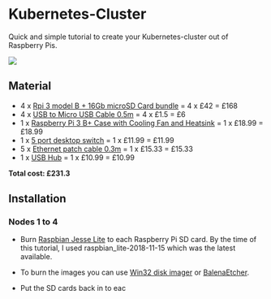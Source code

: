 # Kubernetes-Cluster

Quick and simple tutorial to create your Kubernetes-cluster out of Raspberry Pis.

![](https://github.com/JordiCorbilla/Kubernetes-Cluster/raw/master/IMG_20190216_164142.jpg)

## Material

- 4 x [Rpi 3 model B + 16Gb microSD Card bundle](https://www.modmypi.com/raspberry-pi/set-up-kits/rpi3-model-b-plus-kits/raspberry-pi-3-model-b-plus-and-16gb-microsd-bundle) = 4 x £42 = £168
- 4 x [USB to Micro USB Cable 0.5m](https://www.modmypi.com/raspberry-pi/accessories-198/usb-cables-211/usb-to-micro-usb-cable-0.5m) = 4 x £1.5 = £6
- 1 x [Raspberry Pi 3 B+ Case with Cooling Fan and Heatsink](https://www.amazon.co.uk/gp/product/B07J9VMNBL/ref=ppx_yo_dt_b_asin_title_o02_s00?ie=UTF8&psc=1) = 1 x £18.99 = £18.99
- 1 x [5 port desktop switch](https://www.amazon.co.uk/gp/product/B000FNFSPY/ref=oh_aui_detailpage_o01_s00?ie=UTF8&psc=1) = 1 x £11.99 = £11.99
- 5 x [Ethernet patch cable 0.3m](https://www.amazon.co.uk/5-Color-Meters-Ethernet-GearIt-Network/dp/B00X8EMOKE/ref=sr_1_9?s=computers&ie=UTF8&qid=1469877886&sr=1-9&keywords=ethernet+patch+cable) = 1 x £15.33 = £15.33
- 1 x [USB Hub](https://www.amazon.co.uk/Anker-4-Port-Ultra-Drives-Devices/dp/B00Y25XFGK/ref=sr_1_1?s=computers&ie=UTF8&qid=1551005210&sr=1-1&keywords=usb+hub) = 1 x £10.99 = £10.99

**Total cost: £231.3**

## Installation

### Nodes 1 to 4

- Burn [Raspbian Jesse Lite](https://downloads.raspberrypi.org/raspbian_lite/images/raspbian_lite-2018-11-15/) to each Raspberry Pi SD card. By the time of this tutorial, I used raspbian_lite-2018-11-15 which was the latest available. 

- To burn the images you can use [Win32 disk imager](https://sourceforge.net/projects/win32diskimager/) or [BalenaEtcher](https://www.balena.io/etcher/).

- Put the SD cards back in to eac


